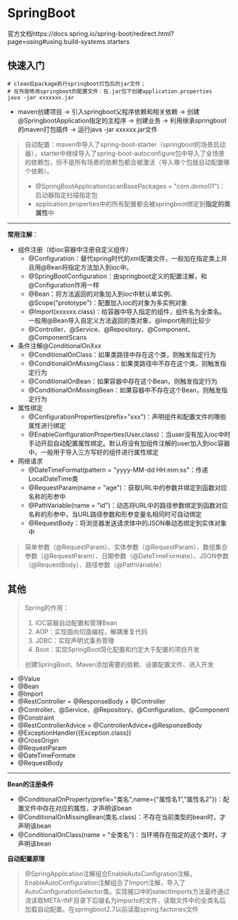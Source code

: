 # SpringBoot

官方文档https://docs.spring.io/spring-boot/redirect.html?page=using#using.build-systems.starters

## 快速入门

```shell
# clean后package执行springboot打包后的jar文件；
# 在外部修改springboot的配置文件：在.jar包下创建application.properties
java -jar xxxxxxx.jar
```

* maven创建项目 -> 引入springboot父程序依赖和相关依赖 -> 创建@SpringbootApplication指定的主程序 -> 创建业务 -> 利用继承springboot的maven打包插件 -> 运行java -jar xxxxxx.jar文件

> 自动配置：maven中导入了spring-boot-starter（springboot的场景启动器），starter中继续导入了spring-boot-autoconfigure包中导入了全场景的依赖包，但不是所有场景的依赖包都会被激活（导入哪个包就自动配置哪个依赖）。
>
> * @SpringBootApplication(scanBasePackages = "com.demo01")：启动器指定扫描指定包
> * application.properties中的所有配置都会被springboot绑定到**指定的类属性**中

---

**常用注解**：

* 组件注册（给ioc容器中注册自定义组件）
  * @Configuration：替代spring时代的xml配置文件，一般加在指定类上并且用@Bean将指定方法加入到ioc中。
  * @SpringBootConfiguration：由springboot定义的配置注解，和@Configuration作用一样
  * @Bean：将方法返回的对象加入到ioc中默认单实例、@Scope("prototype")：配置加入ioc的对象为多实例对象
  * @Import(xxxxxx.class)：给容器中导入指定的组件，组件名为全类名。一般用@Bean导入自定义方法返回的类对象，@Import用的比较少
  * @Controller、@Service、@Repository、@Component、@ComponentScans
* 条件注解@ConditionalOnXxx
  * @ConditionalOnClass：如果类路径中存在这个类，则触发指定行为
  * @ConditionalOnMissingClass：如果类路径中不存在这个类，则触发指定行为
  * @ConditionalOnBean：如果容器中存在这个Bean，则触发指定行为
  * @ConditionalOnMissingBean：如果容器中不存在这个Bean，则触发指定行为
* 属性绑定
  * @ConfigurationProperties(prefix="xxx")：声明组件和配置文件的哪些属性进行绑定
  * @EnableConfigurationProperties(User.class)：当user没有加入ioc中时手动开启自动配置属性绑定。默认将没有加组件注解的user加入到ioc容器中。一般用于导入三方写好的组件进行属性绑定
* 网络请求
  * @DateTimeFormat(pattern = "yyyy-MM-dd HH:mm:ss"：传递LocalDateTime类
  * @RequestParam(name = "age")：获取URL中的参数并绑定到函数对应名称的形参中
  * @PathVariable(name = "id")：动态将URL中的路径参数绑定到函数对应名称的形参中，当URL路径参数和形参变量名相同时可自动绑定
  * @RequestBody：将浏览器发送请求体中的JSON串动态绑定到实体对象中


> 简单参数（@RequestParam）、实体参数（@RequestParam）、数组集合参数（@RequestParam）、日期参数（@DateTimeFormate）、JSON参数（@RequestBody）、路径参数（@PathVariable）




## 其他

> Spring的作用：
>
> 1. IOC容器自动配置和管理Bean
> 2. AOP：实现面向切面编程，解耦重复代码
> 3. JDBC：实现声明式事务管理
> 4. Boot：实现SpringBoot简化配置和约定大于配置的项目开发
>
> 创建SpringBoot、Maven添加需要的依赖、设置配置文件、进入开发

* @Value
* @Bean
* @Import
* @RestController = @ResponseBody + @Controller
* @Controller、@Service、@Repository、@Configuration、@Component
* @Constraint
* @RestControllerAdvice = @ControllerAdvice+@ResponseBody
* @ExceptionHandler({Exception.class})
* @CrossOrigin
* @RequestParam
* @DateTimeFormate
* @RequestBody

---

**Bean的注册条件**

* @ConditionalOnProperty(prefix="类名",name={"属性名1","属性名2"})：配置文件中存在对应的属性，才声明该bean
* @ConditionalOnMissingBean(类名.class)：不存在当前类型的bean时，才声明该bean
* @ConditionalOnClass(name = "全类名")：当环境存在指定的这个类时，才声明该bean

**自动配置原理**

> @SpringApplication注解组合EnableAutoConfigration注解。EnableAutoConfiguration注解组合了Import注解，导入了AutoConfigurationSelector类。实现接口中的selectImports方法最终通过流读取META-INF目录下后缀名为imports的文件，读取文件中的全类名后加载自动配置。在springboot2.7以前读取spring.factories文件
